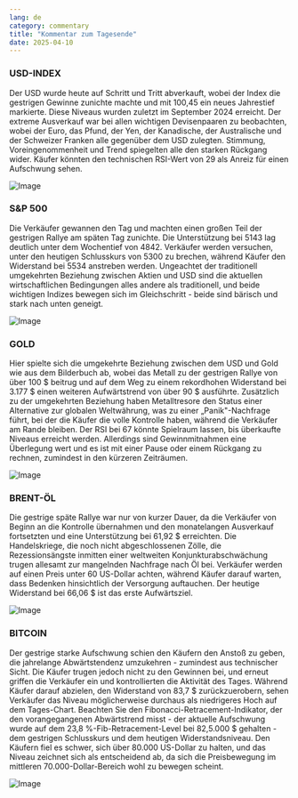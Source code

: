 ```yaml
---
lang: de
category: commentary
title: "Kommentar zum Tagesende"
date: 2025-04-10
---
```


### USD-INDEX

Der USD wurde heute auf Schritt und Tritt abverkauft, wobei der Index die gestrigen Gewinne zunichte machte und mit 100,45 ein neues Jahrestief markierte. Diese Niveaus wurden zuletzt im September 2024 erreicht. Der extreme Ausverkauf war bei allen wichtigen Devisenpaaren zu beobachten, wobei der Euro, das Pfund, der Yen, der Kanadische, der Australische und der Schweizer Franken alle gegenüber dem USD zulegten. Stimmung, Voreingenommenheit und Trend spiegelten alle den starken Rückgang wider. Käufer könnten den technischen RSI-Wert von 29 als Anreiz für einen Aufschwung sehen. 

![Image](https://markleighedu.github.io/img/Apr-2025/10-Apr-2025/usdindex.jpg)

### S&P 500

Die Verkäufer gewannen den Tag und machten einen großen Teil der gestrigen Rallye am späten Tag zunichte. Die Unterstützung bei 5143 lag deutlich unter dem Wochentief von 4842. Verkäufer werden versuchen, unter den heutigen Schlusskurs von 5300 zu brechen, während Käufer den Widerstand bei 5534 anstreben werden. Ungeachtet der traditionell umgekehrten Beziehung zwischen Aktien und USD sind die aktuellen wirtschaftlichen Bedingungen alles andere als traditionell, und beide wichtigen Indizes bewegen sich im Gleichschritt - beide sind bärisch und stark nach unten geneigt.

![Image](https://markleighedu.github.io/img/Apr-2025/10-Apr-2025/sp500.jpg)

### GOLD

Hier spielte sich die umgekehrte Beziehung zwischen dem USD und Gold wie aus dem Bilderbuch ab, wobei das Metall zu der gestrigen Rallye von über 100 $ beitrug und auf dem Weg zu einem rekordhohen Widerstand bei 3.177 $ einen weiteren Aufwärtstrend von über 90 $ ausführte. Zusätzlich zu der umgekehrten Beziehung haben Metalltresore den Status einer Alternative zur globalen Weltwährung, was zu einer „Panik"-Nachfrage führt, bei der die Käufer die volle Kontrolle haben, während die Verkäufer am Rande bleiben. Der RSI bei 67 könnte Spielraum lassen, bis überkaufte Niveaus erreicht werden. Allerdings sind Gewinnmitnahmen eine Überlegung wert und es ist mit einer Pause oder einem Rückgang zu rechnen, zumindest in den kürzeren Zeiträumen. 

![Image](https://markleighedu.github.io/img/Apr-2025/10-Apr-2025/gold.jpg)

### BRENT-ÖL

Die gestrige späte Rallye war nur von kurzer Dauer, da die Verkäufer von Beginn an die Kontrolle übernahmen und den monatelangen Ausverkauf fortsetzten und eine Unterstützung bei 61,92 $ erreichten. Die Handelskriege, die noch nicht abgeschlossenen Zölle, die Rezessionsängste inmitten einer weltweiten Konjunkturabschwächung trugen allesamt zur mangelnden Nachfrage nach Öl bei. Verkäufer werden auf einen Preis unter 60 US-Dollar achten, während Käufer darauf warten, dass Bedenken hinsichtlich der Versorgung auftauchen. Der heutige Widerstand bei 66,06 $ ist das erste Aufwärtsziel.

![Image](https://markleighedu.github.io/img/Apr-2025/10-Apr-2025/brentoil.jpg)

### BITCOIN

Der gestrige starke Aufschwung schien den Käufern den Anstoß zu geben, die jahrelange Abwärtstendenz umzukehren - zumindest aus technischer Sicht. Die Käufer trugen jedoch nicht zu den Gewinnen bei, und erneut griffen die Verkäufer ein und kontrollierten die Aktivität des Tages. Während Käufer darauf abzielen, den Widerstand von 83,7 $ zurückzuerobern, sehen Verkäufer das Niveau möglicherweise durchaus als niedrigeres Hoch auf dem Tages-Chart. Beachten Sie den Fibonacci-Retracement-Indikator, der den vorangegangenen Abwärtstrend misst - der aktuelle Aufschwung wurde auf dem 23,8 %-Fib-Retracement-Level bei 82,5.000 $ gehalten - dem gestrigen Schlusskurs und dem heutigen Widerstandsniveau. Den Käufern fiel es schwer, sich über 80.000 US-Dollar zu halten, und das Niveau zeichnet sich als entscheidend ab, da sich die Preisbewegung im mittleren 70.000-Dollar-Bereich wohl zu bewegen scheint.

![Image](https://markleighedu.github.io/img/Apr-2025/10-Apr-2025/bitcoin.jpg)

